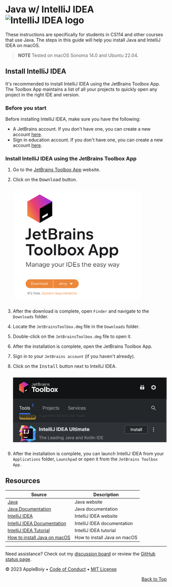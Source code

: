 <a id="top"></a>

# Java w/ IntelliJ IDEA <img height="40" src="https://upload.wikimedia.org/wikipedia/commons/thumb/9/9c/IntelliJ_IDEA_Icon.svg/512px-IntelliJ_IDEA_Icon.svg.png" alt="IntelliJ IDEA logo">

These instructions are specifically for students in CS114 and other courses that use Java. The steps in this guide will help you install Java and IntelliJ IDEA on macOS.

> **NOTE**
> Tested on macOS Sonoma 14.0 and Ubuntu 22.04.

## Install IntelliJ IDEA

It's recommended to install IntelliJ IDEA using the JetBrains Toolbox App. The Toolbox App maintains a list of all your projects to quickly open any project in the right IDE and version.

### Before you start

Before installing IntelliJ IDEA, make sure you have the following:

- A JetBrains account. If you don't have one, you can create a new account [here](https://account.jetbrains.com/login).
- Sign in education account. If you don't have one, you can create a new account [here](https://www.jetbrains.com/shop/eform/students).

### Install IntelliJ IDEA using the JetBrains Toolbox App

1. Go to the [JetBrains Toolbox App](https://www.jetbrains.com/toolbox-app/) website.
2. Click on the <kbd>Download</kbd> button.
   <br/><br/><img src="/img/CS114/jetbrains-toolbox-website.jpeg" width="400" style="margin-bottom:10px; margin-top:10px" alt="JetBrains Toolbox App Website"/>

3. After the download is complete, open `Finder` and navigate to the `Downloads` folder.
4. Locate the `JetBrainsToolbox.dmg` file in the `Downloads` folder.
  

5. Double-click on the `JetBrainsToolbox.dmg` file to open it.
6. After the installation is complete, open the JetBrains Toolbox App.
7. Sign in to your `JetBrains account` (if you haven't already).
8. Click on the <kbd>Install</kbd> button next to IntelliJ IDEA.
   <br/><br/><img src="/img/CS114/jetbrains-toolbox-app.jpeg" width="800" style="margin-bottom:10px; margin-top:10px" alt="JetBrains Toolbox App"/>

9. After the installation is complete, you can launch IntelliJ IDEA from your `Applications` folder, `Launchpad` or open it from the `JetBrains Toolbox App`.

## Resources

| Source | Description |
| --- | --- |
| [Java](https://www.java.com/en/) | Java website |
| [Java Documentation](https://docs.oracle.com/en/java/) | Java documentation |
| [IntelliJ IDEA](https://www.jetbrains.com/idea/) | IntelliJ IDEA website |
| [IntelliJ IDEA Documentation](https://www.jetbrains.com/help/idea/discover-intellij-idea.html) | IntelliJ IDEA documentation |
| [IntelliJ IDEA Tutorial](https://www.jetbrains.com/help/idea/discover-intellij-idea.html) | IntelliJ IDEA tutorial |
| [How to install Java on macOS](https://mkyong.com/java/how-to-install-java-on-mac-osx/) | How to install Java on macOS | Using Homebrew to Install Java on Mac |

---

Need assistance? Check out my [discussion board](https://github.com/AppleBoiy/cs-wiki101/discussions) or review the [GitHub status page](https://www.githubstatus.com).

&copy; 2023 AppleBoiy &bull; [Code of Conduct](https://www.contributor-covenant.org/version/2/1/code_of_conduct/code_of_conduct.md) &bull; [MIT License](LICENSE)

<p align="right"><a href="#top" style=" bottom: 20px; right: 20px;">Back to Top</a></p>
